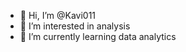 - 👋 Hi, I’m @Kavi011
- 👀 I’m interested in analysis
- 🌱 I’m currently learning data analytics



<!---
Kavi011/Kavi011 is a ✨ special ✨ repository because its `README.md` (this file) appears on your GitHub profile.
You can click the Preview link to take a look at your changes.
--->
